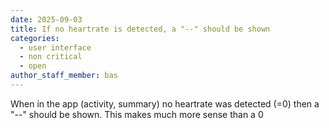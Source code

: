 ```yaml
---
date: 2025-09-03
title: If no heartrate is detected, a "--" should be shown
categories:
  - user interface
  - non critical
  - open
author_staff_member: bas
---
```


When in the app (activity, summary) no heartrate was detected (=0) then a "--" should be shown. This makes much more sense than a 0